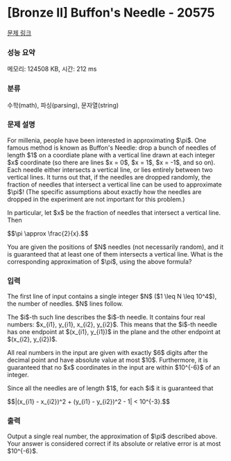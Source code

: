 # [Bronze II] Buffon's Needle - 20575 

[문제 링크](https://www.acmicpc.net/problem/20575) 

### 성능 요약

메모리: 124508 KB, 시간: 212 ms

### 분류

수학(math), 파싱(parsing), 문자열(string)

### 문제 설명

<p>For millenia, people have been interested in approximating $\pi$. One famous method is known as Buffon's Needle: drop a bunch of needles of length $1$ on a coordiate plane with a vertical line drawn at each integer $x$ coordinate (so there are lines $x = 0$, $x = 1$, $x = -1$, and so on). Each needle either intersects a vertical line, or lies entirely between two vertical lines. It turns out that, if the needles are dropped randomly, the fraction of needles that intersect a vertical line can be used to approximate $\pi$! (The specific assumptions about exactly how the needles are dropped in the experiment are not important for this problem.)</p>

<p>In particular, let $x$ be the fraction of needles that intersect a vertical line. Then</p>

<p>$$\pi \approx \frac{2}{x}.$$</p>

<p>You are given the positions of $N$ needles (not necessarily random), and it is guaranteed that at least one of them intersects a vertical line. What is the corresponding approximation of $\pi$, using the above formula?</p>

### 입력 

 <p>The first line of input contains a single integer $N$ ($1 \leq N \leq 10^4$), the number of needles. $N$ lines follow.</p>

<p>The $i$-th such line describes the $i$-th needle. It contains four real numbers: $x_{i1}, y_{i1}, x_{i2}, y_{i2}$. This means that the $i$-th needle has one endpoint at $(x_{i1}, y_{i1})$ in the plane and the other endpoint at $(x_{i2}, y_{i2})$.</p>

<p>All real numbers in the input are given with exactly $6$ digits after the decimal point and have absolute value at most $10$. Furthermore, it is guaranteed that no $x$ coordinates in the input are within $10^{-6}$ of an integer.</p>

<p>Since all the needles are of length $1$, for each $i$ it is guaranteed that</p>

<p>$$|(x_{i1} - x_{i2})^2 + (y_{i1} - y_{i2})^2 - 1| < 10^{-3}.$$</p>

### 출력 

 <p>Output a single real number, the approximation of $\pi$ described above. Your answer is considered correct if its absolute or relative error is at most $10^{-6}$.</p>

